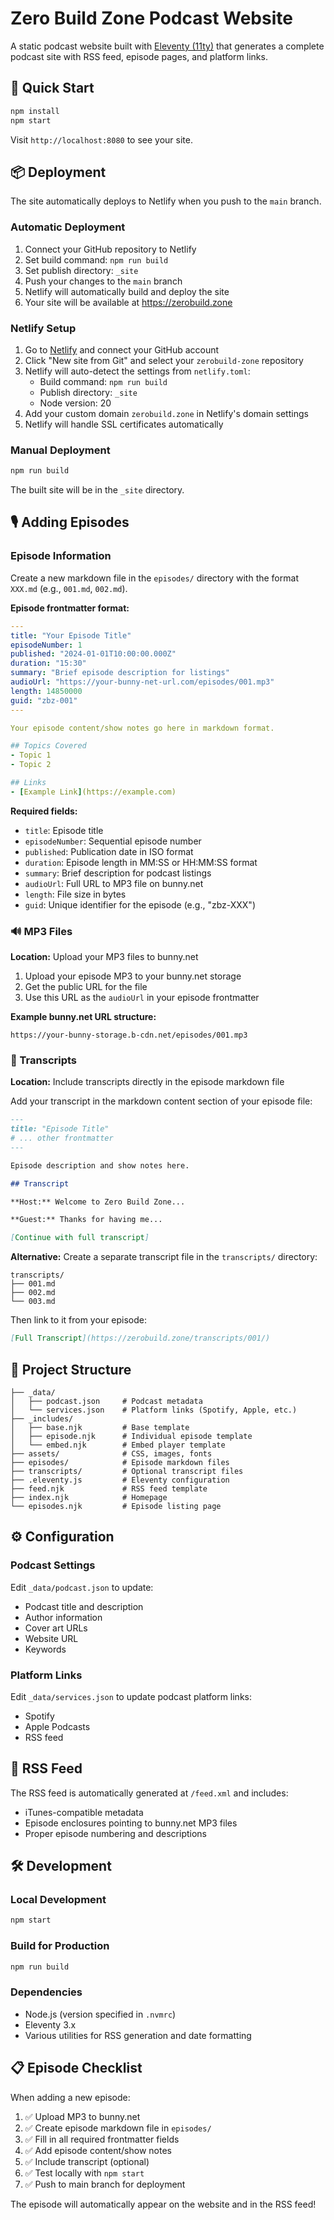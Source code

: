 # Zero Build Zone Podcast Website

A static podcast website built with [Eleventy (11ty)](https://www.11ty.dev/) that generates a complete podcast site with RSS feed, episode pages, and platform links.

## 🚀 Quick Start

```bash
npm install
npm start
```

Visit `http://localhost:8080` to see your site.

## 📦 Deployment

The site automatically deploys to Netlify when you push to the `main` branch.

### Automatic Deployment
1. Connect your GitHub repository to Netlify
2. Set build command: `npm run build`
3. Set publish directory: `_site`
4. Push your changes to the `main` branch
5. Netlify will automatically build and deploy the site
6. Your site will be available at https://zerobuild.zone

### Netlify Setup
1. Go to [Netlify](https://netlify.com) and connect your GitHub account
2. Click "New site from Git" and select your `zerobuild-zone` repository
3. Netlify will auto-detect the settings from `netlify.toml`:
   - Build command: `npm run build`
   - Publish directory: `_site`
   - Node version: 20
4. Add your custom domain `zerobuild.zone` in Netlify's domain settings
5. Netlify will handle SSL certificates automatically

### Manual Deployment
```bash
npm run build
```

The built site will be in the `_site` directory.

## 🎙️ Adding Episodes

### Episode Information
Create a new markdown file in the `episodes/` directory with the format `XXX.md` (e.g., `001.md`, `002.md`).

**Episode frontmatter format:**
```yaml
---
title: "Your Episode Title"
episodeNumber: 1
published: "2024-01-01T10:00:00.000Z"
duration: "15:30"
summary: "Brief episode description for listings"
audioUrl: "https://your-bunny-net-url.com/episodes/001.mp3"
length: 14850000
guid: "zbz-001"
---

Your episode content/show notes go here in markdown format.

## Topics Covered
- Topic 1
- Topic 2

## Links
- [Example Link](https://example.com)
```

**Required fields:**
- `title`: Episode title
- `episodeNumber`: Sequential episode number
- `published`: Publication date in ISO format
- `duration`: Episode length in MM:SS or HH:MM:SS format
- `summary`: Brief description for podcast listings
- `audioUrl`: Full URL to MP3 file on bunny.net
- `length`: File size in bytes
- `guid`: Unique identifier for the episode (e.g., "zbz-XXX")

### 🔊 MP3 Files

**Location:** Upload your MP3 files to bunny.net

1. Upload your episode MP3 to your bunny.net storage
2. Get the public URL for the file
3. Use this URL as the `audioUrl` in your episode frontmatter

**Example bunny.net URL structure:**
```
https://your-bunny-storage.b-cdn.net/episodes/001.mp3
```

### 📝 Transcripts

**Location:** Include transcripts directly in the episode markdown file

Add your transcript in the markdown content section of your episode file:

```markdown
---
title: "Episode Title"
# ... other frontmatter
---

Episode description and show notes here.

## Transcript

**Host:** Welcome to Zero Build Zone...

**Guest:** Thanks for having me...

[Continue with full transcript]
```

**Alternative:** Create a separate transcript file in the `transcripts/` directory:

```
transcripts/
├── 001.md
├── 002.md
└── 003.md
```

Then link to it from your episode:
```markdown
[Full Transcript](https://zerobuild.zone/transcripts/001/)
```

## 📂 Project Structure

```
├── _data/
│   ├── podcast.json     # Podcast metadata
│   └── services.json    # Platform links (Spotify, Apple, etc.)
├── _includes/
│   ├── base.njk         # Base template
│   ├── episode.njk      # Individual episode template
│   └── embed.njk        # Embed player template
├── assets/              # CSS, images, fonts
├── episodes/            # Episode markdown files
├── transcripts/         # Optional transcript files
├── .eleventy.js         # Eleventy configuration
├── feed.njk             # RSS feed template
├── index.njk            # Homepage
└── episodes.njk         # Episode listing page
```

## ⚙️ Configuration

### Podcast Settings
Edit `_data/podcast.json` to update:
- Podcast title and description
- Author information
- Cover art URLs
- Website URL
- Keywords

### Platform Links
Edit `_data/services.json` to update podcast platform links:
- Spotify
- Apple Podcasts
- RSS feed

## 🔗 RSS Feed

The RSS feed is automatically generated at `/feed.xml` and includes:
- iTunes-compatible metadata
- Episode enclosures pointing to bunny.net MP3 files
- Proper episode numbering and descriptions

## 🛠️ Development

### Local Development
```bash
npm start
```

### Build for Production
```bash
npm run build
```

### Dependencies
- Node.js (version specified in `.nvmrc`)
- Eleventy 3.x
- Various utilities for RSS generation and date formatting

## 📋 Episode Checklist

When adding a new episode:

1. ✅ Upload MP3 to bunny.net
2. ✅ Create episode markdown file in `episodes/`
3. ✅ Fill in all required frontmatter fields
4. ✅ Add episode content/show notes
5. ✅ Include transcript (optional)
6. ✅ Test locally with `npm start`
7. ✅ Push to main branch for deployment

The episode will automatically appear on the website and in the RSS feed!